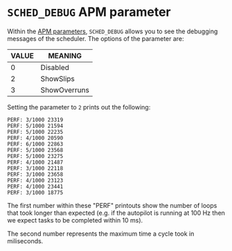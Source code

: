 # `SCHED_DEBUG` APM parameter

Within the [APM parameters](http://copter.ardupilot.com/wiki/arducopter-parameters/#Scheduler_debug_level_SCHED_DEBUG), `SCHED_DEBUG` allows you to see the debugging messages of the scheduler. The options of the parameter are:


|VALUE |	MEANING |
|------|---------|
|0	| Disabled |
| 2	| ShowSlips |
| 3	| ShowOverruns |

Setting the parameter to `2` prints out the following:
```
PERF: 3/1000 23319
PERF: 5/1000 21594
PERF: 5/1000 22235
PERF: 4/1000 20590
PERF: 6/1000 22863
PERF: 5/1000 23568
PERF: 5/1000 23275
PERF: 4/1000 21487
PERF: 3/1000 22118
PERF: 3/1000 23658
PERF: 4/1000 23123
PERF: 4/1000 23441
PERF: 3/1000 18775

```

The first number within these "PERF" printouts show the number of loops that took longer than expected (e.g. if the autopilot is running at 100 Hz then we expect tasks to be completed within 10 ms). 

The second number represents the maximum time a cycle took in miliseconds.

